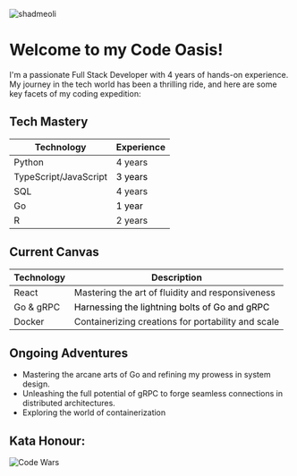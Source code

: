 ![shadmeoli](https://github.com/shadmeoli/shadmeoli/assets/85517013/70112b6e-6b24-4507-964c-5d7dfb034101)

# Welcome to my Code Oasis!

I'm a passionate Full Stack Developer with 4 years of hands-on experience. My journey in the tech world has been a thrilling ride, and here are some key facets of my coding expedition:

## Tech Mastery

| Technology            | Experience |
|-----------------------|------------|
| Python                | <span style="color:jgray;">4 years</span>    |
| TypeScript/JavaScript| <span style="color:black;">3 years</span>    |
| SQL                   | <span style="color:jgray;">4 years</span>    |
| Go                    | <span style="color:black;">1 year</span>     |
| R                     | <span style="color:jgray;">2 years</span>    |

## Current Canvas

| Technology            | Description                                           |
|-----------------------|-------------------------------------------------------|
| React                 | <span style="color:jgray;">Mastering the art of fluidity and responsiveness</span>     |
| Go & gRPC             | <span style="color:black;">Harnessing the lightning bolts of Go and gRPC</span>        |
| Docker                | <span style="color:jgray;">Containerizing creations for portability and scale</span>   |

## Ongoing Adventures

- Mastering the arcane arts of Go and refining my prowess in system design.
- Unleashing the full potential of gRPC to forge seamless connections in distributed architectures.
- Exploring the world of containerization

## **Kata Honour:**
![Code Wars](https://www.codewars.com/users/shadmeoli/badges/large)
